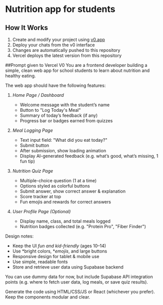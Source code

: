 # Nutrition app for students

## How It Works

1. Create and modify your project using [v0.app](https://v0.app)
2. Deploy your chats from the v0 interface
3. Changes are automatically pushed to this repository
4. Vercel deploys the latest version from this repository

##Prompt given to Vercel V0
You are a frontend developer building a simple, clean web app for school students to learn about nutrition and healthy eating.

The web app should have the following features:

1. *Home Page / Dashboard*  
   - Welcome message with the student’s name  
   - Button to "Log Today's Meal"  
   - Summary of today’s feedback (if any)  
   - Progress bar or badges earned from quizzes

2. *Meal Logging Page*  
   - Text input field: "What did you eat today?"  
   - Submit button  
   - After submission, show loading animation  
   - Display AI-generated feedback (e.g. what’s good, what’s missing, 1 fun tip)  

3. *Nutrition Quiz Page*  
   - Multiple-choice question (1 at a time)  
   - Options styled as colorful buttons  
   - Submit answer, show correct answer & explanation  
   - Score tracker at top  
   - Fun emojis and rewards for correct answers

4. *User Profile Page (Optional)*  
   - Display name, class, and total meals logged  
   - Nutrition badges collected (e.g. "Protein Pro", "Fiber Finder")  

Design notes:
- Keep the UI *fun and kid-friendly* (ages 10–14)  
- Use *bright colors, **emojis*, and large buttons  
- Responsive design for tablet & mobile use  
- Use simple, readable fonts  
- Store and retrieve user data using Supabase backend

You can use dummy data for now, but include Supabase API integration points (e.g. where to fetch user data, log meals, or save quiz results).

Generate the code using HTML/CSS/JS or React (whichever you prefer). Keep the components modular and clear.

